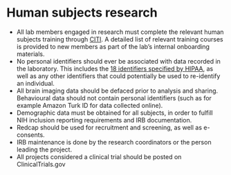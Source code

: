 # Human subjects research

-   All lab members engaged in
    research must complete the relevant human subjects training through
    [CITI](https://researchcompliance.stanford.edu/panels/hs/forms/training/citi).
    A detailed list of relevant training courses is provided to new
    members as part of the lab’s internal onboarding materials.  
-   No personal identifiers
    should ever be associated with data recorded in the laboratory. This
    includes the [18 identifiers specified by
    HIPAA](https://cphs.berkeley.edu/hipaa/hipaa18.html), as well
    as any other identifiers that could potentially be used to
    re-identify an individual.
-   All brain imaging data should
    be defaced prior to analysis and sharing. Behavioural data should
    not contain personal identifiers (such as for example Amazon Turk ID
    for data collected online).  
-   Demographic data must be
    obtained for all subjects, in order to fulfill NIH inclusion
    reporting requirements and IRB documentation.
-   Redcap should be used for
    recruitment and screening, as well as e-consents.  
-   IRB maintenance is done by
    the research coordinators or the person leading the project.  
-   All projects considered a
    clinical trial should be posted on ClinicalTrials.gov
